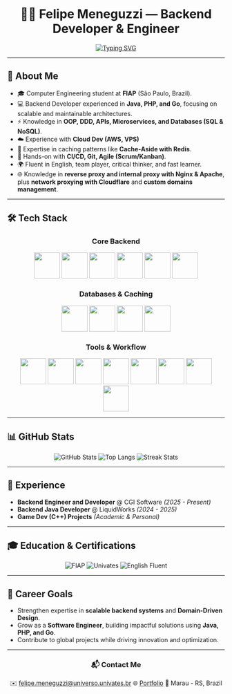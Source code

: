<div align="center">
  <h1>👨‍💻 Felipe Meneguzzi — Backend Developer & Engineer</h1>
</div>

<div align="center">  
  
[![Typing SVG](https://readme-typing-svg.demolab.com?font=Fira+Code&weight=500&size=24&duration=3000&pause=800&color=1ABC9C&center=true&vCenter=true&random=false&width=700&lines=Backend+Developer+%7C+Engineer;Java+%7C+PHP+%7C+Go;Building+Scalable+and+Reliable+Systems)](https://git.io/typing-svg)

</div>

---

## 🚀 About Me

- 🎓 Computer Engineering student at **FIAP** (São Paulo, Brazil).
- 💻 Backend Developer experienced in **Java, PHP, and Go**, focusing on scalable and maintainable architectures.
- ⚡ Knowledge in **OOP, DDD, APIs, Microservices, and Databases (SQL & NoSQL)**.
- ☁️ Experience with **Cloud Dev (AWS, VPS)**
- 🚀 Expertise in caching patterns like **Cache-Aside with Redis**.
- 🔧 Hands-on with **CI/CD, Git, Agile (Scrum/Kanban)**.
- 🌍 Fluent in English, team player, critical thinker, and fast learner.
- 🌐 Knowledge in **reverse proxy and internal proxy with Nginx & Apache**, plus **network proxying with Cloudflare** and **custom domains management**.

---

## 🛠️ Tech Stack

<div align="center">

### Core Backend
<img src="https://cdn.jsdelivr.net/gh/devicons/devicon/icons/java/java-original.svg" width="60" height="60"/>
<img src="https://cdn.jsdelivr.net/gh/devicons/devicon@latest/icons/spring/spring-original.svg" width="60" height="60"/>
<img src="https://cdn.jsdelivr.net/gh/devicons/devicon/icons/php/php-original.svg" width="60" height="60"/>
<img src="https://cdn.jsdelivr.net/gh/devicons/devicon@latest/icons/laravel/laravel-original.svg" width="60" height="60"/>
<img src="https://cdn.jsdelivr.net/gh/devicons/devicon/icons/go/go-original.svg" width="60" height="60"/>
<img src="https://camo.githubusercontent.com/515239f29984726c9c8bb33d56267206b941b526ae8272db809c337f4dd551a5/68747470733a2f2f7a76672e67616c6c65727963646e2e76736173736574732e696f2f657874656e73696f6e732f7a76672f7673636f64652d6f6561626c2f302e322e322f313437363335353136373034392f4d6963726f736f66742e56697375616c53747564696f2e53657276696365732e49636f6e732e44656661756c74" width="60" height="60"/>

### Databases & Caching
<img src="https://cdn.jsdelivr.net/gh/devicons/devicon/icons/mysql/mysql-original.svg" width="60" height="60"/>
<img src="https://cdn.jsdelivr.net/gh/devicons/devicon/icons/postgresql/postgresql-original.svg" width="60" height="60"/>
<img src="https://cdn.jsdelivr.net/gh/devicons/devicon/icons/mariadb/mariadb-original.svg" width="60" height="60"/>
<img src="https://cdn.jsdelivr.net/gh/devicons/devicon/icons/redis/redis-original.svg" width="60" height="60"/>

### Tools & Workflow
<img src="https://cdn.jsdelivr.net/gh/devicons/devicon/icons/git/git-original.svg" width="60" height="60"/>
<img src="https://cdn.jsdelivr.net/gh/devicons/devicon/icons/docker/docker-original.svg" width="60" height="60"/>
<img src="https://cdn.jsdelivr.net/gh/devicons/devicon/icons/linux/linux-original.svg" width="60" height="60"/>
<img src="https://cdn.jsdelivr.net/gh/devicons/devicon@latest/icons/amazonwebservices/amazonwebservices-original-wordmark.svg" width="60" height="60"/>
<img src="https://cdn.jsdelivr.net/gh/devicons/devicon@latest/icons/apache/apache-original.svg" width="60" height="60"/>
<img src="https://cdn.jsdelivr.net/gh/devicons/devicon@latest/icons/composer/composer-original.svg" width="60" height="60"/>
<img src="https://cdn.jsdelivr.net/gh/devicons/devicon@latest/icons/gradle/gradle-original.svg" width="60" height="60" />
<img src="https://cdn.jsdelivr.net/gh/devicons/devicon@latest/icons/cloudflare/cloudflare-original.svg" width="60" height="60"/>

</div>

---

## 📊 GitHub Stats

<div align="center">

![GitHub Stats](https://github-readme-stats.vercel.app/api?username=Felipe-Meneguzzi&show_icons=true&theme=tokyonight&hide_border=true&count_private=true)
![Top Langs](https://github-readme-stats.vercel.app/api/top-langs/?username=Felipe-Meneguzzi&layout=compact&theme=tokyonight&hide_border=true)
![Streak Stats](https://github-readme-streak-stats.herokuapp.com/?user=Felipe-Meneguzzi&theme=tokyonight&hide_border=true)

</div>

---

## 📌 Experience

- **Backend Engineer and Developer** @ CGI Software *(2025 - Present)*
- **Backend Java Developer** @ LiquidWorks *(2024 - 2025)*
- **Game Dev (C++) Projects** *(Academic & Personal)*

---

## 🎓 Education & Certifications

<div align="center">

![FIAP](https://img.shields.io/badge/FIAP-Software%20Engineering-E60012?style=for-the-badge&logo=gradle&logoColor=white)
![Univates](https://img.shields.io/badge/UNIVATES-Computer%20Engineering-0044AA?style=for-the-badge&logo=bookstack&logoColor=white)
![English Fluent](https://img.shields.io/badge/English-Fluent-1ABC9C?style=for-the-badge&logo=google-translate&logoColor=white)

</div>

---

## 🎯 Career Goals

- Strengthen expertise in **scalable backend systems** and **Domain-Driven Design**.
- Grow as a **Software Engineer**, building impactful solutions using **Java, PHP, and Go**.
- Contribute to global projects while driving innovation and optimization.

---

<div align="center">

### 📬 Contact Me
✉️ felipe.meneguzzi@universo.univates.br
🌐 [Portfolio](https://felipemeneguzzi.dev)
📍 Marau - RS, Brazil

</div>
